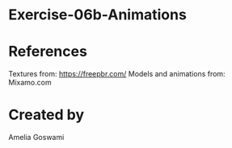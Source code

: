# Exercise-06b-Animations

# References

Textures from: https://freepbr.com/
Models and animations from: Mixamo.com

# Created by 
Amelia Goswami
